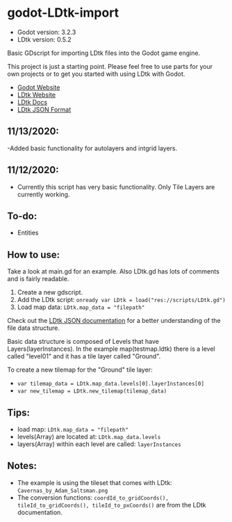 # godot-LDtk-import
- Godot version: 3.2.3
- LDtk version: 0.5.2

Basic GDscript for importing LDtk files into the Godot game engine.

This project is just a starting point.  Please feel free to use parts for your own projects or to get you started with using LDtk with Godot.
- [Godot Website](https://godotengine.org/)
- [LDtk Website](https://deepnight.net/tools/ldtk-2d-level-editor/)
- [LDtk Docs](https://deepnight.net/docs/ldtk/)
- [LDtk JSON Format](https://github.com/deepnight/ldtk/blob/master/JSON_DOC.md)

## 11/13/2020:
-Added basic functionality for autolayers and intgrid layers.
## 11/12/2020:
- Currently this script has very basic functionality.  Only Tile Layers are currently working.

## To-do:
- Entities

## How to use:
Take a look at main.gd for an example.  Also LDtk.gd has lots of comments and is fairly readable.

1. Create a new gdscript.
2. Add the LDtk script: `onready var LDtk = load("res://scripts/LDtk.gd")`
3. Load map data: `LDtk.map_data = "filepath"`

Check out the [LDtk JSON documentation](https://github.com/deepnight/ldtk/blob/master/JSON_DOC.md) for a better understanding of the file data structure.

Basic data structure is composed of Levels that have Layers(layerInstances).  In the example map(testmap.ldtk) there is a level called "level01" and it has a tile layer called "Ground".

To create a new tilemap for the "Ground" tile layer:
- `var tilemap_data = LDtk.map_data.levels[0].layerInstances[0]`
- `var new_tilemap = LDtk.new_tilemap(tilemap_data)`

## Tips:
- load map: `LDtk.map_data = "filepath"`
- levels(Array) are located at: `LDtk.map_data.levels`
- layers(Array) within each level are called: `layerInstances`

## Notes:
- The example is using the tileset that comes with LDtk: `Cavernas_by_Adam_Saltsman.png`
- The conversion functions: `coordId_to_gridCoords(), tileId_to_gridCoords(), tileId_to_pxCoords()` are from the LDtk documentation. 
